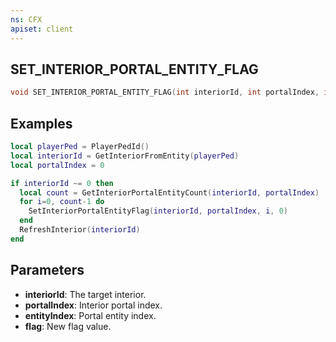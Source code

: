 ```yaml
---
ns: CFX
apiset: client
---
```

## SET_INTERIOR_PORTAL_ENTITY_FLAG

```c
void SET_INTERIOR_PORTAL_ENTITY_FLAG(int interiorId, int portalIndex, int entityIndex, int flag);
```

## Examples

```lua
local playerPed = PlayerPedId()
local interiorId = GetInteriorFromEntity(playerPed)
local portalIndex = 0

if interiorId ~= 0 then
  local count = GetInteriorPortalEntityCount(interiorId, portalIndex)
  for i=0, count-1 do
    SetInteriorPortalEntityFlag(interiorId, portalIndex, i, 0)
  end
  RefreshInterior(interiorId)
end
```

## Parameters
* **interiorId**: The target interior.
* **portalIndex**: Interior portal index.
* **entityIndex**: Portal entity index.
* **flag**: New flag value.
